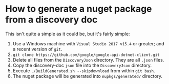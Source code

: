 # How to generate a nuget package from a discovery doc

This isn't quite a simple as it could be, but it's fairly simple:

1. Use a Windows machine with `Visual Studio 2017 v15.4` or greater; and a recent version of `git`.
1. `git clone https://github.com/google/google-api-dotnet-client.git`
1. Delete all files from the `DiscoveryJson` directory. They are all `.json` files.
1. Copy the discovery-doc `json` file into the `DiscoveryJson` directory.
1. Execute `./BuildGenerated.sh --skipdownload` from within `git bash`.
1. The nuget package will be generated into `nupkgs/generated/` directory.